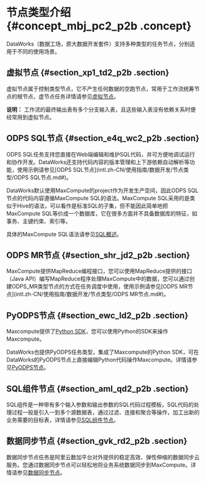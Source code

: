 # 节点类型介绍 {#concept_mbj_pc2_p2b .concept}

DataWorks（数据工场，原大数据开发套件）支持多种类型的任务节点，分别适用于不同的使用场景。

## 虚拟节点 {#section_xp1_td2_p2b .section}

虚拟节点属于控制类型节点，它不产生任何数据的空跑节点，常用于工作流统筹节点的根节点，虚节点任务详情请参见[虚拟节点](intl.zh-CN/使用指南/数据开发/节点类型/虚拟节点.md#)。

**说明：** 工作流的最终输出表有多个分支输入表，且这些输入表没有依赖关系时便经常用到虚拟节点。

## ODPS SQL节点 {#section_e4q_wc2_p2b .section}

ODPS SQL任务支持您直接在Web端编辑和维护SQL代码，并可方便地调试运行和协作开发。DataWorks还支持代码内容的版本管理和上下游依赖自动解析等功能，使用示例请参见[ODPS SQL节点](intl.zh-CN/使用指南/数据开发/节点类型/ODPS SQL节点.md#)。

DataWorks默认使用MaxCompute的project作为开发生产空间，因此ODPS SQL节点的代码内容遵循MaxCompute SQL的语法。MaxCompute SQL采用的是类似于Hive的语法，可以看作是标准SQL的子集，但不能因此简单地把MaxCompute SQL等价成一个数据库，它在很多方面并不具备数据库的特征，如事务、主键约束、索引等。

具体的MaxCompute SQL语法请参见[SQL概述](https://www.alibabacloud.com/help/doc-detail/27860.htm)。

## ODPS MR节点 {#section_shr_jd2_p2b .section}

MaxCompute提供MapReduce编程接口，您可以使用MapReduce提供的接口（Java API）编写MapReduce程序处理MaxCompute中的数据，您可以通过创建ODPS\_MR类型节点的方式在任务调度中使用，使用示例请参见[ODPS MR节点](intl.zh-CN/使用指南/数据开发/节点类型/ODPS MR节点.md#)。

## PyODPS节点 {#section_ewc_ld2_p2b .section}

Maxcompute提供了[Python SDK](https://www.alibabacloud.com/help/doc-detail/34615.htm)，您可以使用Python的SDK来操作Maxcompute。

DataWorks也提供PyODPS任务类型，集成了Maxcompute的Python SDK，可在DataWorks的PyODPS节点上直接编辑Python代码操作Maxcompute。详情请参见[PyODPS节点](intl.zh-CN/使用指南/数据开发/节点类型/PyODPS节点.md#)。

## SQL组件节点 {#section_aml_qd2_p2b .section}

SQL组件是一种带有多个输入参数和输出参数的SQL代码过程模板，SQL代码的处理过程一般是引入一到多个源数据表，通过过滤、连接和聚合等操作，加工出新的业务需要的目标表，详情请参见[SQL组件节点](intl.zh-CN/使用指南/数据开发/节点类型/SQL组件节点.md#)。

## 数据同步节点 {#section_gvk_rd2_p2b .section}

数据同步节点任务是阿里云数加平台对外提供的稳定高效、弹性伸缩的数据同步云服务。您通过数据同步节点可以轻松地将业务系统数据同步到MaxCompute。详情请参见[数据同步节点](intl.zh-CN/使用指南/数据开发/节点类型/数据同步节点.md#)。

